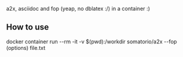 a2x, asciidoc and fop (yeap, no dblatex :/) in a container :)

## How to use
docker container run --rm -it -v $(pwd):/workdir somatorio/a2x --fop (options) file.txt
